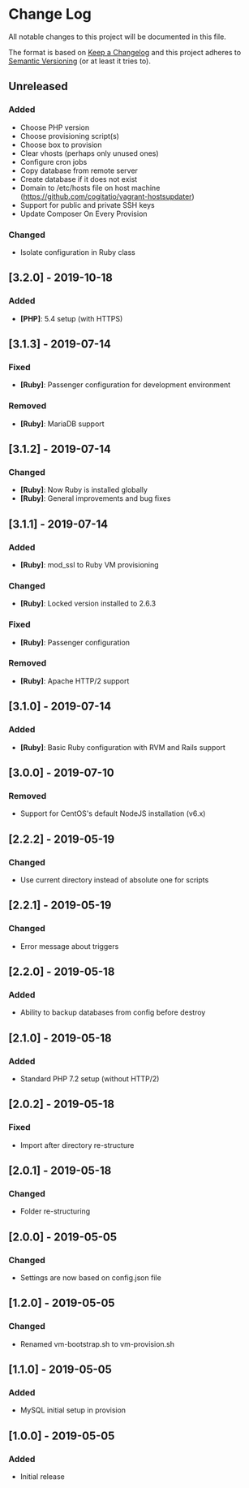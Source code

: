 # Change Log
All notable changes to this project will be documented in this file.

The format is based on [Keep a Changelog](http://keepachangelog.com/)
and this project adheres to [Semantic Versioning](http://semver.org/) (or at least it tries to).

## Unreleased
### Added
- Choose PHP version
- Choose provisioning script(s)
- Choose box to provision
- Clear vhosts (perhaps only unused ones)
- Configure cron jobs
- Copy database from remote server
- Create database if it does not exist
- Domain to /etc/hosts file on host machine (https://github.com/cogitatio/vagrant-hostsupdater)
- Support for public and private SSH keys
- Update Composer On Every Provision
### Changed
- Isolate configuration in Ruby class

## [3.2.0] - 2019-10-18
### Added
- **[PHP]**: 5.4 setup (with HTTPS)

## [3.1.3] - 2019-07-14
### Fixed
- **[Ruby]**: Passenger configuration for development environment
### Removed
- **[Ruby]**: MariaDB support

## [3.1.2] - 2019-07-14
### Changed
- **[Ruby]**: Now Ruby is installed globally
- **[Ruby]**: General improvements and bug fixes

## [3.1.1] - 2019-07-14
### Added
- **[Ruby]**: mod_ssl to Ruby VM provisioning
### Changed
- **[Ruby]**: Locked version installed to 2.6.3
### Fixed
- **[Ruby]**: Passenger configuration
### Removed
- **[Ruby]**: Apache HTTP/2 support

## [3.1.0] - 2019-07-14
### Added
- **[Ruby]**: Basic Ruby configuration with RVM and Rails support

## [3.0.0] - 2019-07-10
### Removed
- Support for CentOS's default NodeJS installation (v6.x)

## [2.2.2] - 2019-05-19
### Changed
- Use current directory instead of absolute one for scripts

## [2.2.1] - 2019-05-19
### Changed
- Error message about triggers

## [2.2.0] - 2019-05-18
### Added
- Ability to backup databases from config before destroy

## [2.1.0] - 2019-05-18
### Added
- Standard PHP 7.2 setup (without HTTP/2)

## [2.0.2] - 2019-05-18
### Fixed
- Import after directory re-structure

## [2.0.1] - 2019-05-18
### Changed
- Folder re-structuring

## [2.0.0] - 2019-05-05
### Changed
- Settings are now based on config.json file

## [1.2.0] - 2019-05-05
### Changed
- Renamed vm-bootstrap.sh to vm-provision.sh

## [1.1.0] - 2019-05-05
### Added
- MySQL initial setup in provision

## [1.0.0] - 2019-05-05
### Added
- Initial release
